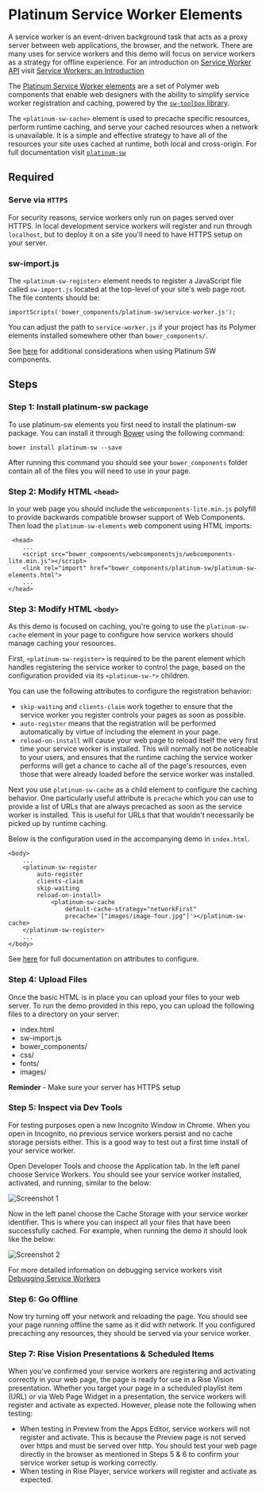 # Platinum Service Worker Elements 

A service worker is an event-driven background task that acts as a proxy server between web applications, the browser, and the network. There are many uses for service workers and this demo will focus on service workers as a strategy for offline experience. For an introduction on [Service Worker API](https://developer.mozilla.org/en/docs/Web/API/Service_Worker_API) visit [Service Workers: an Introduction](https://developers.google.com/web/fundamentals/getting-started/primers/service-workers)

The [Platinum Service Worker elements](https://github.com/PolymerElements/platinum-sw) are a set of Polymer web components that enable web designers with the ability to simplify service worker registration and caching, powered by the
[`sw-toolbox` library](https://github.com/googlechrome/sw-toolbox). 

The `<platinum-sw-cache>` element is used to precache specific resources, perform runtime caching, and serve your cached resources when a network is unavailable. It is a simple and effective strategy to have all of the resources your site uses cached at runtime, both local and cross-origin. For full documentation visit [`platinum-sw`](https://polymerelements.github.io/platinum-sw/components/platinum-sw/)

## Required

### Serve via `HTTPS`
For security reasons, service workers only run on pages served over HTTPS. In local development service workers will register and run through `localhost`, but to deploy it on a site you'll need to have HTTPS setup on your server.

### sw-import.js
The `<platinum-sw-register>` element needs to register a JavaScript file called `sw-import.js` located at the top-level of your site's web page root. The file contents should be:

```
importScripts('bower_components/platinum-sw/service-worker.js');
```
You can adjust the path to `service-worker.js` if your project has its Polymer elements installed somewhere other than `bower_components/`. 

See [here](https://github.com/PolymerElements/platinum-sw#considerations) for additional considerations when using Platinum SW components.

## Steps


### Step 1: Install platinum-sw package

To use platinum-sw elements you first need to install the platinum-sw package. You can install it through [Bower](https://bower.io/) using the following command:

```
bower install platinum-sw --save
```

After running this command you should see your `bower_components` folder contain all of the files you will need to use in your page.

### Step 2: Modify HTML `<head>` 

In your web page you should include the `webcomponents-lite.min.js` polyfill to provide backwards compatible browser support of Web Components.  Then load the `platinum-sw-elements` web component using HTML imports:

```
 <head>
	...
	<script src="bower_components/webcomponentsjs/webcomponents-lite.min.js"></script>
  	<link rel="import" href="bower_components/platinum-sw/platinum-sw-elements.html">
	...
</head>
```

### Step 3: Modify HTML `<body>`

As this demo is focused on caching, you're going to use the `platinum-sw-cache` element in your page to configure how service workers should manage caching your resources. 

First, `<platinum-sw-register>` is required to be the parent element which handles registering the service worker to control the page, based on the configuration provided via its `<platinum-sw-*>` children.

You can use the following attributes to configure the registration behavior:

- `skip-waiting` and `clients-claim` work together to ensure that the service worker you register controls your pages as soon as possible.
- `auto-register` means that the registration will be performed automatically by virtue of including the element in your page.
- `reload-on-install` will cause your web page to reload itself the very first time your service worker is installed. This will normally not be noticeable to your users, and ensures that the runtime caching the service worker performs will get a chance to cache all of the page's resources, even those that were already loaded before the service worker was installed.

Next you use `platinum-sw-cache` as a child element to configure the caching behavior. One particularly useful attribute is `precache` which you can use to provide a list of URLs that are always precached as soon as the service worker is installed. This is useful for URLs that that wouldn't necessarily be picked up by runtime caching. 


Below is the configuration used in the accompanying demo in `index.html`.

```
<body>
	...
	<platinum-sw-register
  		auto-register
  		clients-claim
  		skip-waiting
  		reload-on-install>
  			<platinum-sw-cache
    			default-cache-strategy="networkFirst"
    			precache='["images/image-four.jpg"]'></platinum-sw-cache>
	</platinum-sw-register>
	...
</body>
```

See [here](https://polymerelements.github.io/platinum-sw/components/platinum-sw/) for full documentation on attributes to configure. 


### Step 4: Upload Files

Once the basic HTML is in place you can upload your files to your web server. To run the demo provided in this repo, you can upload the following files to a directory on your server:

- index.html
- sw-import.js
- bower_components/
- css/
- fonts/
- images/

**Reminder** - Make sure your server has HTTPS setup  

### Step 5: Inspect via Dev Tools


For testing purposes open a new Incognito Window in Chrome. When you open in Incognito, no previous service workers persist and no cache storage persists either. This is a good way to test out a first time install of your service worker. 

Open Developer Tools and choose the Application tab. In the left panel choose Service Workers. You should see your service worker installed, activated, and running, similar to the below:

![Screenshot 1](https://content.screencast.com/users/stulees/folders/Snagit/media/475ab536-8309-4ad7-9a61-893bc45b9d90/2017-04-06_17-55-40.png)

Now in the left panel choose the Cache Storage with your service worker identifier. This is where you can inspect all your files that have been successfully cached. For example, when running the demo it should look like the below:

![Screenshot 2](https://content.screencast.com/users/stulees/folders/Snagit/media/f41863ce-b7b3-453d-be95-f576af727533/2017-04-06_18-04-20.png)

For more detailed information on debugging service workers visit [Debugging Service Workers](https://developers.google.com/web/fundamentals/getting-started/codelabs/debugging-service-workers/)

### Step 6: Go Offline


Now try turning off your network and reloading the page. You should see your page running offline the same as it did with network. If you configured precaching any resources, they should be served via your service worker. 

### Step 7: Rise Vision Presentations & Scheduled Items

When you've confirmed your service workers are registering and activating correctly in your web page, the page is ready for use in a Rise Vision presentation. Whether you target your page in a scheduled playlist item (URL) or via Web Page Widget in a presentation, the service workers will register and activate as expected. However, please note the following when testing:

- When testing in Preview from the Apps Editor, service workers will not register and activate. This is because the Preview page is not served over https and must be served over http. You should test your web page directly in the browser as mentioned in Steps 5 & 6 to confirm your service worker setup is working correctly.
- When testing in Rise Player, service workers will register and activate as expected. 


